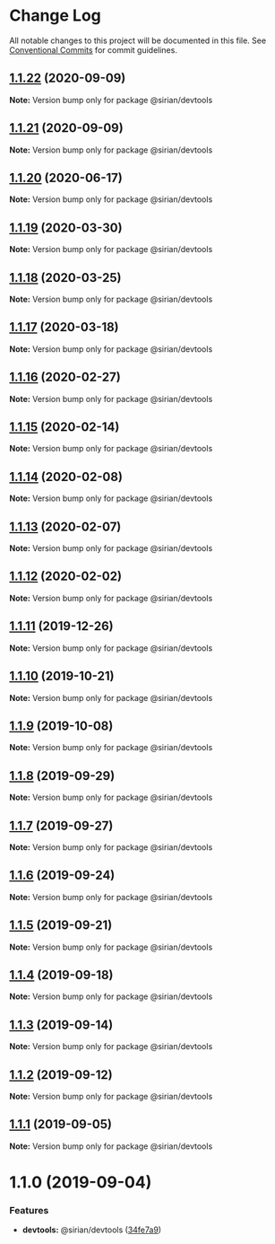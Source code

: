# Change Log

All notable changes to this project will be documented in this file.
See [Conventional Commits](https://conventionalcommits.org) for commit guidelines.

## [1.1.22](https://github.com/sirian/js/compare/@sirian/devtools@1.1.21...@sirian/devtools@1.1.22) (2020-09-09)

**Note:** Version bump only for package @sirian/devtools





## [1.1.21](https://github.com/sirian/js/compare/@sirian/devtools@1.1.20...@sirian/devtools@1.1.21) (2020-09-09)

**Note:** Version bump only for package @sirian/devtools





## [1.1.20](https://github.com/sirian/js/compare/@sirian/devtools@1.1.19...@sirian/devtools@1.1.20) (2020-06-17)

**Note:** Version bump only for package @sirian/devtools





## [1.1.19](https://github.com/sirian/js/compare/@sirian/devtools@1.1.18...@sirian/devtools@1.1.19) (2020-03-30)

**Note:** Version bump only for package @sirian/devtools





## [1.1.18](https://github.com/sirian/js/compare/@sirian/devtools@1.1.17...@sirian/devtools@1.1.18) (2020-03-25)

**Note:** Version bump only for package @sirian/devtools





## [1.1.17](https://github.com/sirian/js/compare/@sirian/devtools@1.1.16...@sirian/devtools@1.1.17) (2020-03-18)

**Note:** Version bump only for package @sirian/devtools





## [1.1.16](https://github.com/sirian/js/compare/@sirian/devtools@1.1.15...@sirian/devtools@1.1.16) (2020-02-27)

**Note:** Version bump only for package @sirian/devtools





## [1.1.15](https://github.com/sirian/js/compare/@sirian/devtools@1.1.14...@sirian/devtools@1.1.15) (2020-02-14)

**Note:** Version bump only for package @sirian/devtools





## [1.1.14](https://github.com/sirian/js/compare/@sirian/devtools@1.1.13...@sirian/devtools@1.1.14) (2020-02-08)

**Note:** Version bump only for package @sirian/devtools





## [1.1.13](https://github.com/sirian/js/compare/@sirian/devtools@1.1.12...@sirian/devtools@1.1.13) (2020-02-07)

**Note:** Version bump only for package @sirian/devtools





## [1.1.12](https://github.com/sirian/js/compare/@sirian/devtools@1.1.11...@sirian/devtools@1.1.12) (2020-02-02)

**Note:** Version bump only for package @sirian/devtools





## [1.1.11](https://github.com/sirian/js/compare/@sirian/devtools@1.1.10...@sirian/devtools@1.1.11) (2019-12-26)

**Note:** Version bump only for package @sirian/devtools





## [1.1.10](https://github.com/sirian/js/compare/@sirian/devtools@1.1.9...@sirian/devtools@1.1.10) (2019-10-21)

**Note:** Version bump only for package @sirian/devtools





## [1.1.9](https://github.com/sirian/js/compare/@sirian/devtools@1.1.8...@sirian/devtools@1.1.9) (2019-10-08)

**Note:** Version bump only for package @sirian/devtools





## [1.1.8](https://github.com/sirian/js/compare/@sirian/devtools@1.1.7...@sirian/devtools@1.1.8) (2019-09-29)

**Note:** Version bump only for package @sirian/devtools





## [1.1.7](https://github.com/sirian/js/compare/@sirian/devtools@1.1.6...@sirian/devtools@1.1.7) (2019-09-27)

**Note:** Version bump only for package @sirian/devtools





## [1.1.6](https://github.com/sirian/js/compare/@sirian/devtools@1.1.5...@sirian/devtools@1.1.6) (2019-09-24)

**Note:** Version bump only for package @sirian/devtools





## [1.1.5](https://github.com/sirian/js/compare/@sirian/devtools@1.1.4...@sirian/devtools@1.1.5) (2019-09-21)

**Note:** Version bump only for package @sirian/devtools





## [1.1.4](https://github.com/sirian/js/compare/@sirian/devtools@1.1.3...@sirian/devtools@1.1.4) (2019-09-18)

**Note:** Version bump only for package @sirian/devtools





## [1.1.3](https://github.com/sirian/js/compare/@sirian/devtools@1.1.2...@sirian/devtools@1.1.3) (2019-09-14)

**Note:** Version bump only for package @sirian/devtools





## [1.1.2](https://github.com/sirian/js/compare/@sirian/devtools@1.1.1...@sirian/devtools@1.1.2) (2019-09-12)

**Note:** Version bump only for package @sirian/devtools





## [1.1.1](https://github.com/sirian/js/compare/@sirian/devtools@1.1.0...@sirian/devtools@1.1.1) (2019-09-05)

**Note:** Version bump only for package @sirian/devtools





# 1.1.0 (2019-09-04)


### Features

* **devtools:** @sirian/devtools ([34fe7a9](https://github.com/sirian/js/commit/34fe7a9))
